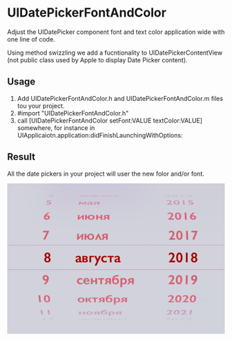 # UIDatePickerFontAndColor

Adjust the UIDatePicker component font and text color application wide with one line of code.

Using method swizzling we add a fucntionality to UIDatePickerContentView (not public class used by Apple to display Date Picker content).

## Usage

1) Add UIDatePickerFontAndColor.h and UIDatePickerFontAndColor.m files tou your project.
2) #import "UIDatePickerFontAndColor.h" 
3) call [UIDatePickerFontAndColor setFont:VALUE textColor:VALUE] somewhere, for instance in UIApplicaiotn.application:didFinishLaunchingWithOptions:

## Result

All the date pickers in your project will user the new folor and/or font.

![UIDatePicker sample](https://github.com/GrigUskov/UIDatePickerFontAndColor/blob/master/sample.png)
